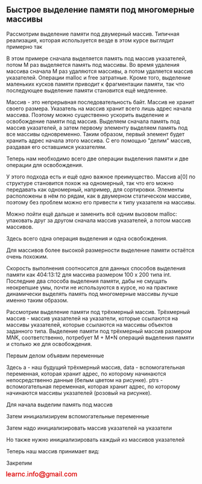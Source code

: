 ## Быстрое выделение памяти под многомерные массивы

Рассмотрим выделение памяти под двумерный массив. Типичная реализация, которая используется везде в этом курсе выглядит примерно так

В этом примере сначала выделяется память под массив указателей, потом M раз выделяется память под массивы. Во время удаления массива сначала M раз удаляются массивы, а потом удаляется массив указателей. Операции malloc и free затратные. Кроме того, выделение маленьких кусков памяти приводит к фрагментации памяти, так что последующее выделение памяти становится ещё медленнее.

Массив - это непрерывная последовательность байт. Массив не хранит своего размера. Указатель на массив хранит всего лишь адрес начала массива. Поэтому можно существенно ускорить выделение и освобождение памяти под массив. Выделяем сначала память под массив указателей, а затем первому элементу выделяем память под все массивы одновременно. Таким образом, первый элемент будет хранить адрес начала этого массива. С его помощью "делим" массив, раздавая его оставшимся указателям.

Теперь нам необходимо всего две операции выделения памяти и две операции для освобождения.

У этого подхода есть и ещё одно важное преимущество. Массив a[0] по структуре становится похож на одномерный, так что его можно передавать как одномерный, например, для сортировки. Элементы расположены в нём по рядам, как в двумерном статическом массиве, поэтому без проблем можно его привести к типу указателя на массивы.

Можно пойти ещё дальше и заменить всё одним вызовом malloc: упаковать друг за другом сначала массив указателей, а потом массив массивов.

Здесь всего одна операция выделения и одна освобождения.

Для массивов более высокой размерности выделение памяти остаётся очень похожим.

Скорость выполнения соотносится для данных способов выделения памяти как 404:13:12 для массива размером 100 x 200 типа int. 
Последние два способа выделения памяти, дабы не смущать неокрепшие умы, почти не используются в курсе, но на практике динамически 
выделять память под многомерные массивы лучше именно таким образом.

Рассмотрим выделение памяти под трёхмерный массив. Трёхмерный массив - массив указателей на указатели, которые ссылаются
на массивы указателей, которые ссылаются на массивы объектов заданного типа. Выделение памяти под трёхмерный массив размером
M*N*K, соответственно, потребует M + M*N операций выделения памяти и столько же для освобождения.

Первым делом объявим переменные

Здесь a - наш будущий трёхмерный массив, data - вспомогательная переменная, которая хранит
адрес, по которому начинаются непосредственно данные (белым цветом на рисунке). ptrs - вспомогательная
переменная, которая хранит адрес, по которому начинаются массивы указателей (розовый на рисунке).

Для начала выделим память под массив

Затем инициализируем вспомогательные переменные

Затем надо инициализировать массив указателей на указатели

Но также нужно инициализировать каждый из массивов указателей

Теперь наш массив принимает вид:

Закрепим

![mail.png](../images/mail.png)

